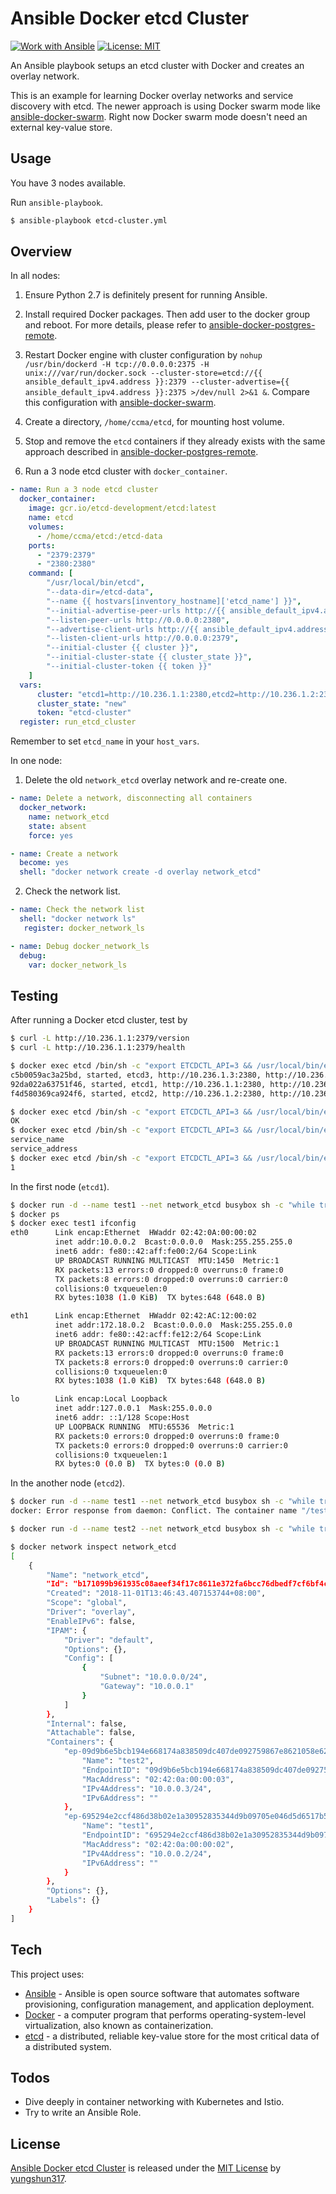 # Ansible Docker etcd Cluster

[![Work with Ansible](https://img.shields.io/badge/Work%20with-Ansible-brightgreen.svg)](https://img.shields.io/badge/Work%20with-Ansible-brightgreen.svg) [![License: MIT](https://img.shields.io/badge/License-MIT-yellow.svg)](https://opensource.org/licenses/MIT) 

An Ansible playbook setups an etcd cluster with Docker and creates an overlay network.

This is an example for learning Docker overlay networks and service discovery with etcd. The newer approach is using Docker swarm mode like [ansible-docker-swarm](https://github.com/yungshun317/ansible-docker-swarm). Right now Docker swarm mode doesn't need an external key-value store. 

## Usage

You have 3 nodes available.

Run `ansible-playbook`.
```sh
$ ansible-playbook etcd-cluster.yml
```

## Overview

In all nodes:

1. Ensure Python 2.7 is definitely present for running Ansible.

2. Install required Docker packages. Then add user to the docker group and reboot. For more details, please refer to [ansible-docker-postgres-remote](https://github.com/yungshun317/ansible-docker-postgres-remote).

3. Restart Docker engine with cluster configuration by `nohup /usr/bin/dockerd -H tcp://0.0.0.0:2375 -H unix:///var/run/docker.sock --cluster-store=etcd://{{ ansible_default_ipv4.address }}:2379 --cluster-advertise={{ ansible_default_ipv4.address }}:2375 >/dev/null 2>&1 &`. Compare this configuration with [ansible-docker-swarm](https://github.com/yungshun317/ansible-docker-swarm).

4. Create a directory, `/home/ccma/etcd`, for mounting host volume.

5. Stop and remove the `etcd` containers if they already exists with the same approach described in [ansible-docker-postgres-remote](https://github.com/yungshun317/ansible-docker-postgres-remote).

6. Run a 3 node etcd cluster with `docker_container`.
```yaml
- name: Run a 3 node etcd cluster
  docker_container:
    image: gcr.io/etcd-development/etcd:latest
    name: etcd
    volumes:
      - /home/ccma/etcd:/etcd-data
    ports:
      - "2379:2379"
      - "2380:2380"
    command: [
        "/usr/local/bin/etcd",
        "--data-dir=/etcd-data",
        "--name {{ hostvars[inventory_hostname]['etcd_name'] }}",
        "--initial-advertise-peer-urls http://{{ ansible_default_ipv4.address }}:2380",
        "--listen-peer-urls http://0.0.0.0:2380",
        "--advertise-client-urls http://{{ ansible_default_ipv4.address }}:2379",
        "--listen-client-urls http://0.0.0.0:2379",
        "--initial-cluster {{ cluster }}",
        "--initial-cluster-state {{ cluster_state }}",
        "--initial-cluster-token {{ token }}"
    ]
  vars:
      cluster: "etcd1=http://10.236.1.1:2380,etcd2=http://10.236.1.2:2380,etcd3=http://10.236.1.3:2380"
      cluster_state: "new"
      token: "etcd-cluster"
  register: run_etcd_cluster
```
Remember to set `etcd_name` in your `host_vars`.

In one node:

1. Delete the old `network_etcd` overlay network and re-create one.

```yaml
- name: Delete a network, disconnecting all containers
  docker_network:
    name: network_etcd
    state: absent
    force: yes

- name: Create a network
  become: yes
  shell: "docker network create -d overlay network_etcd"
```

2. Check the network list.

```yaml
- name: Check the network list 
  shell: "docker network ls"
   register: docker_network_ls

- name: Debug docker_network_ls
  debug:
    var: docker_network_ls 
```

## Testing

After running a Docker etcd cluster, test by
```sh
$ curl -L http://10.236.1.1:2379/version
$ curl -L http://10.236.1.1:2379/health

$ docker exec etcd /bin/sh -c "export ETCDCTL_API=3 && /usr/local/bin/etcdctl member list" 
c5b0059ac3a25bd, started, etcd3, http://10.236.1.3:2380, http://10.236.1.3:2379
92da022a63751f46, started, etcd1, http://10.236.1.1:2380, http://10.236.1.1:2379
f4d580369ca924f6, started, etcd2, http://10.236.1.2:2380, http://10.236.1.2:2379

$ docker exec etcd /bin/sh -c "export ETCDCTL_API=3 && /usr/local/bin/etcdctl put service_name service_address"
OK
$ docker exec etcd /bin/sh -c "export ETCDCTL_API=3 && /usr/local/bin/etcdctl get service_name"
service_name
service_address
$ docker exec etcd /bin/sh -c "export ETCDCTL_API=3 && /usr/local/bin/etcdctl del service_name"
1
```

In the first node (`etcd1`).
```sh
$ docker run -d --name test1 --net network_etcd busybox sh -c "while true; do sleep 3600; done"
$ docker ps
$ docker exec test1 ifconfig
eth0      Link encap:Ethernet  HWaddr 02:42:0A:00:00:02  
          inet addr:10.0.0.2  Bcast:0.0.0.0  Mask:255.255.255.0
          inet6 addr: fe80::42:aff:fe00:2/64 Scope:Link
          UP BROADCAST RUNNING MULTICAST  MTU:1450  Metric:1
          RX packets:13 errors:0 dropped:0 overruns:0 frame:0
          TX packets:8 errors:0 dropped:0 overruns:0 carrier:0
          collisions:0 txqueuelen:0 
          RX bytes:1038 (1.0 KiB)  TX bytes:648 (648.0 B)

eth1      Link encap:Ethernet  HWaddr 02:42:AC:12:00:02  
          inet addr:172.18.0.2  Bcast:0.0.0.0  Mask:255.255.0.0
          inet6 addr: fe80::42:acff:fe12:2/64 Scope:Link
          UP BROADCAST RUNNING MULTICAST  MTU:1500  Metric:1
          RX packets:13 errors:0 dropped:0 overruns:0 frame:0
          TX packets:8 errors:0 dropped:0 overruns:0 carrier:0
          collisions:0 txqueuelen:0 
          RX bytes:1038 (1.0 KiB)  TX bytes:648 (648.0 B)

lo        Link encap:Local Loopback  
          inet addr:127.0.0.1  Mask:255.0.0.0
          inet6 addr: ::1/128 Scope:Host
          UP LOOPBACK RUNNING  MTU:65536  Metric:1
          RX packets:0 errors:0 dropped:0 overruns:0 frame:0
          TX packets:0 errors:0 dropped:0 overruns:0 carrier:0
          collisions:0 txqueuelen:1 
          RX bytes:0 (0.0 B)  TX bytes:0 (0.0 B)

```

In the another node (`etcd2`).
```sh
$ docker run -d --name test1 --net network_etcd busybox sh -c "while true; do sleep 3600; done"
docker: Error response from daemon: Conflict. The container name "/test1" is already in use by container 0bf5b1e94dd2b03af4ecac587bc28061189a0d8739731a4198f8937535b06c7e. You have to remove (or rename) that container to be able to reuse that name..

$ docker run -d --name test2 --net network_etcd busybox sh -c "while true; do sleep 3600; done"

$ docker network inspect network_etcd
[
    {
        "Name": "network_etcd",
        "Id": "b171099b961935c08aeef34f17c8611e372fa6bcc76dbedf7cf6bf4c86c3daf8",
        "Created": "2018-11-01T13:46:43.407153744+08:00",
        "Scope": "global",
        "Driver": "overlay",
        "EnableIPv6": false,
        "IPAM": {
            "Driver": "default",
            "Options": {},
            "Config": [
                {
                    "Subnet": "10.0.0.0/24",
                    "Gateway": "10.0.0.1"
                }
            ]
        },
        "Internal": false,
        "Attachable": false,
        "Containers": {
            "ep-09d9b6e5bcb194e668174a838509dc407de092759867e8621058e627c7e820a7": {
                "Name": "test2",
                "EndpointID": "09d9b6e5bcb194e668174a838509dc407de092759867e8621058e627c7e820a7",
                "MacAddress": "02:42:0a:00:00:03",
                "IPv4Address": "10.0.0.3/24",
                "IPv6Address": ""
            },
            "ep-695294e2ccf486d38b02e1a30952835344d9b09705e046d5d6517b596837eb5b": {
                "Name": "test1",
                "EndpointID": "695294e2ccf486d38b02e1a30952835344d9b09705e046d5d6517b596837eb5b",
                "MacAddress": "02:42:0a:00:00:02",
                "IPv4Address": "10.0.0.2/24",
                "IPv6Address": ""
            }
        },
        "Options": {},
        "Labels": {}
    }
]
```

## Tech
This project uses:
* [Ansible](https://www.ansible.com/) - Ansible is open source software that automates software provisioning, configuration management, and application deployment.
* [Docker](https://github.com/docker/docker-ce) - a computer program that performs operating-system-level virtualization, also known as containerization.
* [etcd](https://etcd.io/) - a distributed, reliable key-value store for the most critical data of a distributed system.

## Todos
 - Dive deeply in container networking with Kubernetes and Istio.
 - Try to write an Ansible Role.

## License
[Ansible Docker etcd Cluster](https://github.com/yungshun317/ansible-docker-etcd-cluster) is released under the [MIT License](https://opensource.org/licenses/MIT) by [yungshun317](https://github.com/yungshun317).
